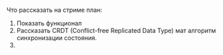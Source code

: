 Что рассказать на стриме план:
1. Показать функционал
2. Рассказать CRDT (Conflict-free Replicated Data Type) мат алгоритм синхронизации состояния. 
3. 